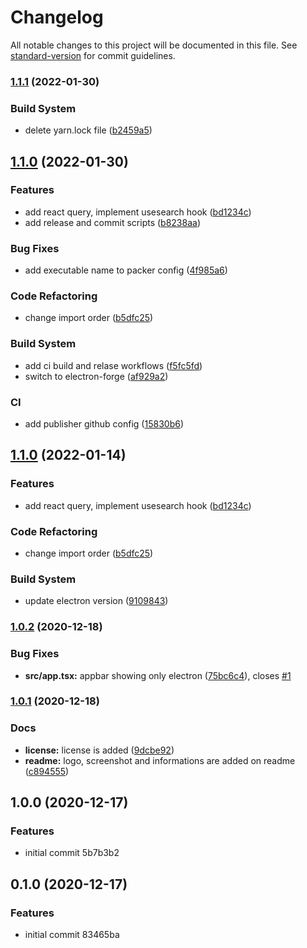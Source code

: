 # Changelog

All notable changes to this project will be documented in this file. See [standard-version](https://github.com/conventional-changelog/standard-version) for commit guidelines.

### [1.1.1](https://github.com/oktaysenkan/albion-online-market-inspector/compare/v1.1.0...v1.1.1) (2022-01-30)


### Build System

* delete yarn.lock file ([b2459a5](https://github.com/oktaysenkan/albion-online-market-inspector/commit/b2459a5ede7ff36992b13afb03cf4f5d4ba6ebf0))

## [1.1.0](https://github.com/oktaysenkan/albion-online-market-inspector/compare/v1.0.2...v1.1.0) (2022-01-30)


### Features

* add react query, implement usesearch hook ([bd1234c](https://github.com/oktaysenkan/albion-online-market-inspector/commit/bd1234c7891f51110caaf69c2f565eaa2a05e6ae))
* add release and commit scripts ([b8238aa](https://github.com/oktaysenkan/albion-online-market-inspector/commit/b8238aab1020a228b0e9d49730b987feda9226ab))


### Bug Fixes

* add executable name to packer config ([4f985a6](https://github.com/oktaysenkan/albion-online-market-inspector/commit/4f985a6a50afb0443a6b75c5ab68c31a2a4b4a7d))


### Code Refactoring

* change import order ([b5dfc25](https://github.com/oktaysenkan/albion-online-market-inspector/commit/b5dfc25d1ae059ea8643b5da8e4610d76369abb9))


### Build System

* add ci build and relase workflows ([f5fc5fd](https://github.com/oktaysenkan/albion-online-market-inspector/commit/f5fc5fde1f44fbbe362e8f501f83f671e87d9d95))
* switch to electron-forge ([af929a2](https://github.com/oktaysenkan/albion-online-market-inspector/commit/af929a244f7aaa09b65e10155edd8a38b005b4dc))


### CI

* add publisher github config ([15830b6](https://github.com/oktaysenkan/albion-online-market-inspector/commit/15830b671a30ddd1fdc2e9444a42985116ea8213))

## [1.1.0](https://github.com/oktaysenkan/albion-online-market-inspector/compare/v1.0.2...v1.1.0) (2022-01-14)


### Features

* add react query, implement usesearch hook ([bd1234c](https://github.com/oktaysenkan/albion-online-market-inspector/commit/bd1234c7891f51110caaf69c2f565eaa2a05e6ae))


### Code Refactoring

* change import order ([b5dfc25](https://github.com/oktaysenkan/albion-online-market-inspector/commit/b5dfc25d1ae059ea8643b5da8e4610d76369abb9))


### Build System

* update electron version ([9109843](https://github.com/oktaysenkan/albion-online-market-inspector/commit/9109843064cf551ac178f3a5bc2c109ea31e2167))

### [1.0.2](https://github.com/oktaysenkan/albion-online-market-inspector/compare/v1.0.1...v1.0.2) (2020-12-18)


### Bug Fixes

* **src/app.tsx:** appbar showing only electron ([75bc6c4](https://github.com/oktaysenkan/albion-online-market-inspector/commit/75bc6c4a78f50adaaac73a3e55c83f6612424a09)), closes [#1](https://github.com/oktaysenkan/albion-online-market-inspector/issues/1)

### [1.0.1](https://github.com/oktaysenkan/albion-online-market-inspector/compare/v1.0.0...v1.0.1) (2020-12-18)


### Docs

* **license:** license is added ([9dcbe92](https://github.com/oktaysenkan/albion-online-market-inspector/commit/9dcbe926dd2b8f59632ad4b8e5e076559c890831))
* **readme:** logo, screenshot and informations are added on readme ([c894555](https://github.com/oktaysenkan/albion-online-market-inspector/commit/c894555e00ab37fac7b0cba1d931e16c1cfba662))

## 1.0.0 (2020-12-17)


### Features

* initial commit 5b7b3b2

## 0.1.0 (2020-12-17)


### Features

* initial commit 83465ba
